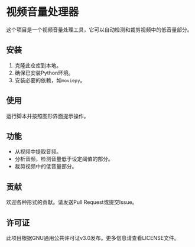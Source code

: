 # 视频音量处理器

这个项目是一个视频音量处理工具，它可以自动检测和裁剪视频中的低音量部分。

## 安装

1. 克隆此仓库到本地。
2. 确保已安装Python环境。
3. 安装必要的依赖，如`moviepy`。

## 使用

运行脚本并按照图形界面提示操作。

## 功能

- 从视频中提取音频。
- 分析音频，检测音量低于设定阈值的部分。
- 裁剪视频中的低音量部分。

## 贡献

欢迎各种形式的贡献。请发送Pull Request或提交Issue。

## 许可证

此项目根据GNU通用公共许可证v3.0发布。更多信息请查看LICENSE文件。
